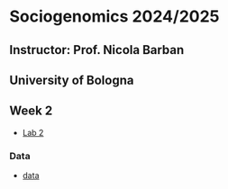 # Sociogenomics 2024/2025
## Instructor: Prof. Nicola Barban
## University of Bologna

<!---
[]: ## Students' presentations
[]: * [Topics and Instructions](presentations.md)>
-->

## Week 2

* [Lab 2](week2/lab2.md)

### Data
* [data](https://www.dropbox.com/scl/fo/vhd9e87zpcpmfv5dk0acn/AIexpTssvIqr3x-jBWt4sfw?rlkey=x7ebz9qdavj0cya8vez7e2s55&dl=0)


<!---
## Week 3

* [Lab 3](week3/lab3.md)
### Data
* [week3.zip](https://www.dropbox.com/s/z42fy0pp5zkmwi2/lab3.zip?dl=0)


## Week 4

* [Lab 4](week4/lab4.md)
### Data
* [week3.zip](https://www.dropbox.com/s/z42fy0pp5zkmwi2/lab3.zip?dl=0)




## Week 5

 * [Lab week 5](week5/lab5.md)
### Data
* [week5.zip](https://www.dropbox.com/scl/fi/w89peadcqzuzooighefx2/DATA.zip?rlkey=1cmzr1gchmyyiupqxq4pjte80&dl=0)





## Week 6

* [Lab week 6](week6/lab_week6.md)

### Data
* [week6.zip](https://www.dropbox.com/s/kwciw2cb19gkrzy/week6.zip?dl=0)


## Week 8
* [Lab week 8 PGS in R](week8/lab_week8.md)



## Week 9
* [Lab week 9 ManhattanPLots Summary Statistics](week9/lab_week9_1.md)
* [LDSC in R](week9/genetic_correlation_in R.md)
* [LDSC in python](week9/genetic_correlation_in_python.md)
* [Data correlation](week8/LD-Hub_genetic_correlation_example.txt)
* [Data LDSC](https://www.dropbox.com/scl/fo/rj0drz3xamt2llnw67fu5/ABK_DtpmMy53XAs_mN6zXN0?rlkey=x05t5tmiw1tv3dvgffjiigt9b&dl=0)

## Week 10
* [Tutorial PG](week10/tutorialPGI.md)
* [Data](https://www.dropbox.com/scl/fo/418u49flretn9itwrhrve/AB39p8lhPCtFFzu4EbadWo8?rlkey=vnkt10hl5ev23qt973gk370l6&dl=0)

-->



